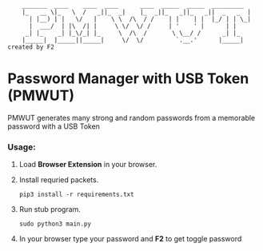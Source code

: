         _______  ____    ____  ____      ____  _____  _____  _________  
        |_   __ \|_   \  /   _||_  _|    |_  _||_   _||_   _||  _   _  | 
          | |__) | |   \/   |    \ \  /\  / /    | |    | |  |_/ | | \_| 
          |  ___/  | |\  /| |     \ \/  \/ /     | '    ' |      | |     
         _| |_    _| |_\/_| |_     \  /\  /       \ \__/ /      _| |_    
        |_____|  |_____||_____|     \/  \/         `.__.'      |_____|   created by F2

# Password Manager with USB Token (PMWUT)


PMWUT generates many strong and random passwords from a memorable password with a USB Token


### Usage:
1. Load **Browser Extension** in your browser.
2. Install requried packets.

       pip3 install -r requirements.txt
3. Run stub program.

       sudo python3 main.py

4. In your browser type your password and **F2** to get toggle password
